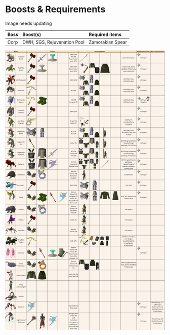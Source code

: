 # Boosts & Requirements

Image needs updating

| Boss | Boost\(s\) | Required items |
| :--- | :--- | :--- |
| Corp | DWH, SGS, Rejuvenation Pool | Zamorakian Spear |

![](../.gitbook/assets/image%20%282%29.png)

